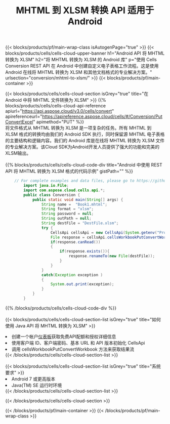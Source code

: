 ﻿---
title:  MHTML 到 XLSM 转换 API 适用于 Android
description: 使用Aspose.Cells Cloud SDK for Android将MHTML格式文件转换为XLSM格式文件。
url: /zh/android/conversion/mhtml-to-xlsm/
---
{{< blocks/products/pf/main-wrap-class isAutogenPage="true" >}}
{{< blocks/products/cells/cells-cloud-upper-banner h1="Android API 将 MHTML 转换为 XLSM" h2="将 MHTML 转换为 XLSM 的 Android 库" p="使用 Cells Conversion REST API 在 Android 中创建自定义电子表格工作流程。这是使用 Android 在线将 MHTML 转换为 XLSM 和其他文档格式的专业解决方案。" urlsection="conversion/mhtml-to-xlsm/" >}}
{{< blocks/products/pf/main-container >}}

{{< blocks/products/cells/cells-cloud-section isGrey="true" title="在 Android 中将 MHTML 文件转换为 XLSM" >}}
{{% blocks/products/cells/cells-cloud-api-reference apiurl="https://api.aspose.cloud/v3.0/cells/convert" apireferenceurl="https://apireference.aspose.cloud/cells/#/Conversion/PutConvertExcel" apimethod="PUT" %}}
<br/>
将文件格式从 MHTML 转换为 XLSM 是一项复杂的任务。所有 MHTML 到 XLSM 格式的转换均由我们的 Android SDK 执行，同时保留源 MHTML 电子表格的主要结构和逻辑内容。我们的 Android 库是在线将 MHTML 转换为 XLSM 文件的专业解决方案。该Cloud SDK为Android开发人员提供了强大的功能和完美的XLSM输出。
<br/>
<br/>
{{% blocks/products/cells/cells-cloud-code-div title="Android 中使用 REST API 将 MHTML 转换为 XLSM 格式的代码示例" gistPath="" %}}
 
```java
    // For complete examples and data files, please go to https://github.com/aspose-cells-cloud/aspose-cells-cloud-android/
        import java.io.File;
        import com.aspose.cloud.cells.api.*;
        public class Conversion {
            public static void main(String[] args) {
                String name =  "Book1.mhtml";
                String format = "xlsm";
                String password = null;
                String outPath = null;
                String destFile = "DestFile.xlsm";
                try {
                    CellsApi cellsApi = new CellsApi(System.getenv("ProductClientId"), System.getenv("ProductClientSecret"));
                    File response = cellsApi.cellsWorkbookPutConvertWorkbook(new File(name), format, password, outPath, null,null);            
                    if(response.canRead())
                    {
                        if(response.exists()){
                            response.renameTo(new File(destFile));
                        }                
                    }
                }
                catch(Exception exception )
                {
                    System.out.print(exception);
                }
            }
        }
```
 
{{% /blocks/products/cells/cells-cloud-code-div %}}
<br/>
<br/>
{{< blocks/products/cells/cells-cloud-section-list isGrey="true" title="如何使用 Java API 将 MHTML 转换为 XLSM" >}}
<li>创建一个帐户<a href="https://dashboard.aspose.cloud/">仪表板</a>获取免费API配额和授权详细信息</li>
<li>使用客户端 ID、客户端密码、基本 URL 和 API 版本初始化 CellsApi</li>
<li>调用 cellsWorkbookPutConvertWorkbook 方法来获取结果流</li>
{{< /blocks/products/cells/cells-cloud-section-list >}}
<br/>
<br/>
{{< blocks/products/cells/cells-cloud-section-list isGrey="true" title="系统要求" >}}
<li>Android 7 或更高版本</li>
<li>Java(TM) SE 运行时环境</li>
{{< /blocks/products/cells/cells-cloud-section-list >}}

{{< /blocks/products/cells/cells-cloud-section >}}

{{< /blocks/products/pf/main-container >}}
{{< /blocks/products/pf/main-wrap-class >}}
